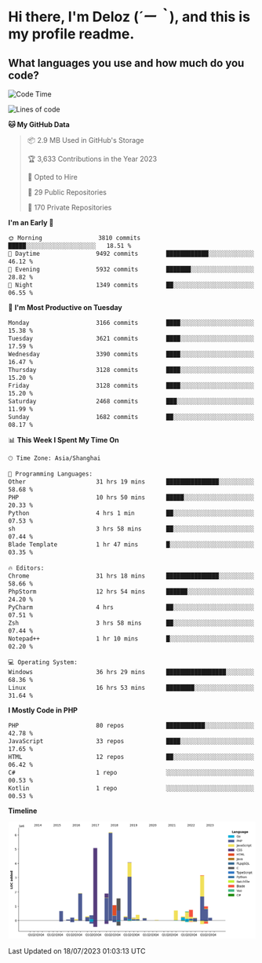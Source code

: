 # **Hi there, I'm Deloz (*´ー｀*), and this is my profile readme.**

## **What languages you use and how much do you code?**

<!--START_SECTION:waka-->
![Code Time](http://img.shields.io/badge/Code%20Time-1%2C929%20hrs%2057%20mins-blue)

![Lines of code](https://img.shields.io/badge/From%20Hello%20World%20I%27ve%20Written-31.3%20million%20lines%20of%20code-blue)

**🐱 My GitHub Data** 

> 📦 2.9 MB Used in GitHub's Storage 
 > 
> 🏆 3,633 Contributions in the Year 2023
 > 
> 💼 Opted to Hire
 > 
> 📜 29 Public Repositories 
 > 
> 🔑 170 Private Repositories 
 > 
**I'm an Early 🐤** 

```text
🌞 Morning                3810 commits        █████░░░░░░░░░░░░░░░░░░░░   18.51 % 
🌆 Daytime                9492 commits        ████████████░░░░░░░░░░░░░   46.12 % 
🌃 Evening                5932 commits        ███████░░░░░░░░░░░░░░░░░░   28.82 % 
🌙 Night                  1349 commits        ██░░░░░░░░░░░░░░░░░░░░░░░   06.55 % 
```
📅 **I'm Most Productive on Tuesday** 

```text
Monday                   3166 commits        ████░░░░░░░░░░░░░░░░░░░░░   15.38 % 
Tuesday                  3621 commits        ████░░░░░░░░░░░░░░░░░░░░░   17.59 % 
Wednesday                3390 commits        ████░░░░░░░░░░░░░░░░░░░░░   16.47 % 
Thursday                 3128 commits        ████░░░░░░░░░░░░░░░░░░░░░   15.20 % 
Friday                   3128 commits        ████░░░░░░░░░░░░░░░░░░░░░   15.20 % 
Saturday                 2468 commits        ███░░░░░░░░░░░░░░░░░░░░░░   11.99 % 
Sunday                   1682 commits        ██░░░░░░░░░░░░░░░░░░░░░░░   08.17 % 
```


📊 **This Week I Spent My Time On** 

```text
🕑︎ Time Zone: Asia/Shanghai

💬 Programming Languages: 
Other                    31 hrs 19 mins      ███████████████░░░░░░░░░░   58.68 % 
PHP                      10 hrs 50 mins      █████░░░░░░░░░░░░░░░░░░░░   20.33 % 
Python                   4 hrs 1 min         ██░░░░░░░░░░░░░░░░░░░░░░░   07.53 % 
sh                       3 hrs 58 mins       ██░░░░░░░░░░░░░░░░░░░░░░░   07.44 % 
Blade Template           1 hr 47 mins        █░░░░░░░░░░░░░░░░░░░░░░░░   03.35 % 

🔥 Editors: 
Chrome                   31 hrs 18 mins      ███████████████░░░░░░░░░░   58.66 % 
PhpStorm                 12 hrs 54 mins      ██████░░░░░░░░░░░░░░░░░░░   24.20 % 
PyCharm                  4 hrs               ██░░░░░░░░░░░░░░░░░░░░░░░   07.51 % 
Zsh                      3 hrs 58 mins       ██░░░░░░░░░░░░░░░░░░░░░░░   07.44 % 
Notepad++                1 hr 10 mins        █░░░░░░░░░░░░░░░░░░░░░░░░   02.20 % 

💻 Operating System: 
Windows                  36 hrs 29 mins      █████████████████░░░░░░░░   68.36 % 
Linux                    16 hrs 53 mins      ████████░░░░░░░░░░░░░░░░░   31.64 % 
```

**I Mostly Code in PHP** 

```text
PHP                      80 repos            ███████████░░░░░░░░░░░░░░   42.78 % 
JavaScript               33 repos            ████░░░░░░░░░░░░░░░░░░░░░   17.65 % 
HTML                     12 repos            ██░░░░░░░░░░░░░░░░░░░░░░░   06.42 % 
C#                       1 repo              ░░░░░░░░░░░░░░░░░░░░░░░░░   00.53 % 
Kotlin                   1 repo              ░░░░░░░░░░░░░░░░░░░░░░░░░   00.53 % 
```



**Timeline**

![Lines of Code chart](https://raw.githubusercontent.com/deloz/deloz/main/assets/bar_graph.png)


 Last Updated on 18/07/2023 01:03:13 UTC
<!--END_SECTION:waka-->
